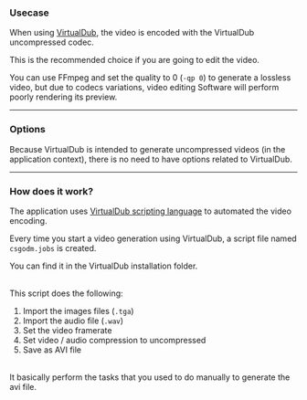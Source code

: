 ### Usecase

When using [VirtualDub](http://www.virtualdub.org/), the video is encoded with the VirtualDub uncompressed codec.

This is the recommended choice if you are going to edit the video.

You can use FFmpeg and set the quality to 0 (`-qp 0`) to generate a lossless video, but due to codecs variations, video editing Software will perform poorly rendering its preview.

---

### Options

Because VirtualDub is intended to generate uncompressed videos (in the application context), there is no need to have options related to VirtualDub.

---

### How does it work?

The application uses [VirtualDub scripting language](http://www.virtualdub.org/docs/vdscript.txt) to automated the video encoding.

Every time you start a video generation using VirtualDub, a script file named `csgodm.jobs` is created.

You can find it in the VirtualDub installation folder.

<br />
This script does the following:

1. Import the images files (`.tga`)
2. Import the audio file (`.wav`)
3. Set the video framerate
4. Set video / audio compression to uncompressed
5. Save as AVI file  

<br />
It basically perform the tasks that you used to do manually to generate the avi file.
